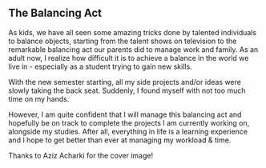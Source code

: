 ## The Balancing Act

As kids, we have all seen some amazing tricks done by talented individuals to balance objects, starting from the talent shows on television to the remarkable balancing act our parents did to manage work and family. As an adult now, I realize how difficult it is to achieve a balance in the world we live in - especially as a student trying to gain new skills.

With the new semester starting, all my side projects and/or ideas were slowly taking the back seat. Suddenly, I found myself with not too much time on my hands.

However, I am quite confident that I will manage this balancing act and hopefully be on track to complete the projects I am currently working on, alongside my studies. After all, everything in life is a learning experience and I hope to get better than ever at managing my workload & time.

Thanks to Aziz Acharki for the cover image!